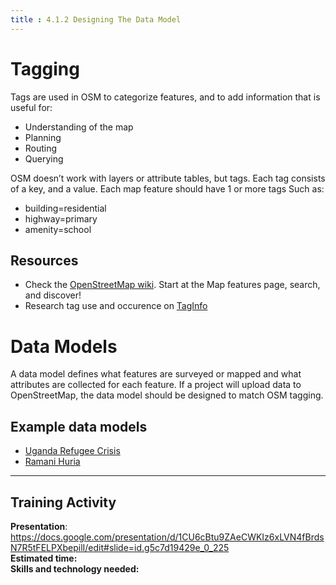 ```yaml
---
title : 4.1.2 Designing The Data Model
---
```


# Tagging
Tags are used in OSM to categorize features, and to add information that is useful for:
* Understanding of the map
* Planning
* Routing
* Querying

OSM doesn’t work with layers or attribute tables, but tags. Each tag consists of a key, and a value. Each map feature should have 1 or more tags Such as:
* building=residential
* highway=primary
* amenity=school

## Resources

- Check the [OpenStreetMap wiki](https://wiki.openstreetmap.org/wiki/Map_Features). Start at the Map features page, search, and discover!
- Research tag use and occurence on [TagInfo](https://taginfo.openstreetmap.org/)

# Data Models
A data model defines what features are surveyed or mapped and what attributes are collected for each feature.
If a project will upload data to OpenStreetMap, the data model should be designed to match OSM tagging. 

## Example data models

- [Uganda Refugee Crisis](https://wiki.openstreetmap.org/wiki/WikiProject_Uganda/Uganda_Crowdsourcing_Non-Camp_Refugee_Data)
- [Ramani Huria](https://wiki.openstreetmap.org/wiki/Dar_es_Salaam/Ramani_Huria)

***
## Training Activity

**Presentation**: https://docs.google.com/presentation/d/1CU6cBtu9ZAeCWKIz6xLVN4fBrdsN7R5tFELPXbepilI/edit#slide=id.g5c7d19429e_0_225 <br>
**Estimated time: <br>
Skills and technology needed:**



